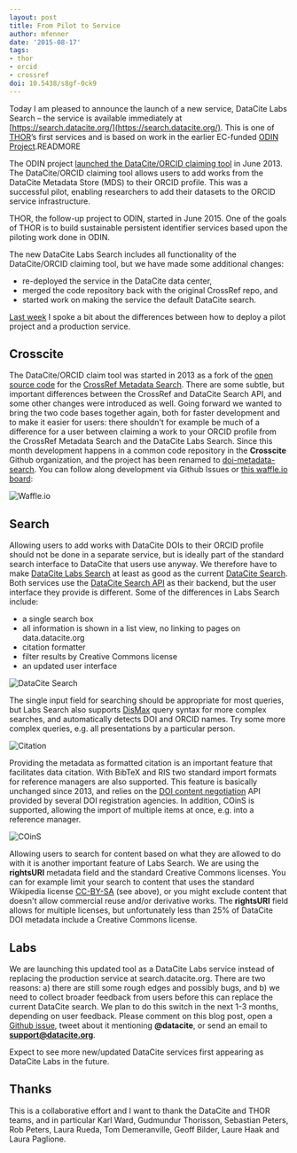 ```yaml
---
layout: post
title: From Pilot to Service
author: mfenner
date: '2015-08-17'
tags:
- thor
- orcid
- crossref
doi: 10.5438/s8gf-0ck9
---
```

Today I am pleased to announce the launch of a new service, DataCite Labs Search – the service is available immediately at [https://search.datacite.org/](https://search.datacite.org/). This is one of [THOR](http://project-thor.eu/)’s first services and is based on work in the earlier EC-funded [ODIN Project](http://odin-project.eu/).READMORE

The ODIN project [launched the DataCite/ORCID claiming tool](http://odin-project.eu/2013/05/13/new-orcid-integrated-data-citation-tool/) in June 2013. The DataCite/ORCID claiming tool allows users to add works from the DataCite Metadata Store (MDS) to their ORCID profile. This was a successful pilot, enabling researchers to add their datasets to the ORCID service infrastructure.

THOR, the follow-up project to ODIN, started in June 2015. One of the goals of THOR is to build sustainable persistent identifier services based upon the piloting work done in ODIN.

The new DataCite Labs Search includes all functionality of the DataCite/ORCID claiming tool, but we have made some additional changes:

* re-deployed the service in the DataCite data center,
* merged the code repository back with the original CrossRef repo, and
* started work on making the service the default DataCite search.

[Last week](http://blog.datacite.org/overcoming-development-pain/) I spoke a bit about the differences between how to deploy a pilot project and a production service.

## Crosscite

The DataCite/ORCID claim tool was started in 2013 as a fork of the [open source code](https://github.com/CrossRef/cr-search) for the [CrossRef Metadata Search](http://search.crossref.org/). There are some subtle, but important differences between the CrossRef and DataCite Search API, and some other changes were introduced as well. Going forward we wanted to bring the two code bases together again, both for faster development and to make it easier for users: there shouldn't for example be much of a difference for a user between claiming a work to your ORCID profile from the CrossRef Metadata Search and the DataCite Labs Search. Since this month development happens in a common code repository in the **Crosscite** Github organization, and the project has been renamed to [doi-metadata-search](https://github.com/crosscite/doi-metadata-search). You can follow along development via Github Issues or [this waffle.io board](https://waffle.io/crosscite/doi-metadata-search):

![Waffle.io](/images/2015/08/Bildschirmfoto-2015-08-17-um-15-27-14.png)

## Search

Allowing users to add works with DataCite DOIs to their ORCID profile should not be done in a separate service, but is ideally part of the standard search interface to DataCite that users use anyway. We therefore have to make [DataCite Labs Search](https://search.datacite.org) at least as good as the current [DataCite Search](http://search.datacite.org/ui). Both services use the [DataCite Search API](http://search.datacite.org/api) as their backend, but the user interface they provide is different. Some of the differences in Labs Search include:

* a single search box
* all information is shown in a list view, no linking to pages on data.datacite.org
* citation formatter
* filter results by Creative Commons license
* an updated user interface

![DataCite Search](/images/2015/08/Bildschirmfoto-2015-08-17-um-14-05-16.png)

The single input field for searching should be appropriate for most queries, but Labs Search also supports [DisMax](https://cwiki.apache.org/confluence/display/solr/The+DisMax+Query+Parser) query syntax for more complex searches, and automatically detects DOI and ORCID names. Try some more complex queries, e.g. all presentations by a particular person.

![Citation](/images/2015/08/Bildschirmfoto-2015-08-17-um-14-13-09.png)

Providing the metadata as formatted citation is an important feature that facilitates data citation. With BibTeX and RIS two standard import formats for reference managers are also supported. This feature is basically unchanged since 2013, and relies on the [DOI content negotiation](http://crosscite.org/cn/) API provided by several DOI registration agencies. In addition, COinS is supported, allowing the import of multiple items at once, e.g. into a reference manager.

![COinS](/images/2015/08/Bildschirmfoto-2015-08-17-um-14-22-48.png)

Allowing users to search for content based on what they are allowed to do with it is another important feature of Labs Search. We are using the **rightsURI** metadata field and the standard Creative Commons licenses. You can for example limit your search to content that uses the standard Wikipedia license [CC-BY-SA](https://en.wikipedia.org/wiki/Wikipedia:CC_BY-SA_Compliance) (see above), or you might exclude content that doesn't allow commercial reuse and/or derivative works. The **rightsURI** field allows for multiple licenses, but unfortunately less than 25% of DataCite DOI metadata include a Creative Commons license.

## Labs

We are launching this updated tool as a DataCite Labs service instead of replacing the production service at search.datacite.org. There are two reasons: a) there are still some rough edges and possibly bugs, and b) we need to collect broader feedback from users before this can replace the current DataCite search. We plan to do this switch in the next 1-3 months, depending on user feedback. Please comment on this blog post, open a [Github issue](https://github.com/crosscite/doi-metadata-search/issues), tweet about it mentioning **@datacite**, or send an email to **support@datacite.org**.

Expect to see more new/updated DataCite services first appearing as DataCite Labs in the future.

## Thanks

This is a collaborative effort and I want to thank the DataCite and THOR teams, and in particular  Karl Ward, Gudmundur Thorisson, Sebastian Peters, Rob Peters, Laura Rueda, Tom Demeranville, Geoff Bilder, Laure Haak and Laura Paglione.
